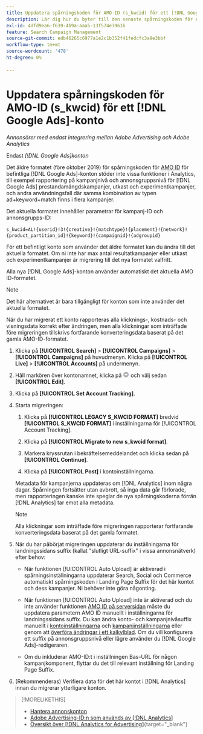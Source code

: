 ```yaml
---
title: Uppdatera spårningskoden för AMO-ID (s_kwcid) för ett [!DNL Google Ads] konto
description: Lär dig hur du byter till den senaste spårningskoden för AMO ID för ett [!DNL Google Ads] konto.
exl-id: 4dfd9ea6-f639-4b9a-aaa5-13f574e3961b
feature: Search Campaign Management
source-git-commit: edb46265c6977a1e2c1b352f41fedcfc3a9e3bbf
workflow-type: tm+mt
source-wordcount: '478'
ht-degree: 0%

---
```


# Uppdatera spårningskoden för AMO-ID (s_kwcid) för ett [!DNL Google Ads]-konto

*Annonsörer med endast integrering mellan Adobe Advertising och Adobe Analytics*

Endast *[!DNL Google Ads]konton*

Det äldre formatet (före oktober 2019) för spårningskoden för [AMO ID](/help/integrations/analytics/ids.md#amo-id-formats) för befintliga [!DNL Google Ads]-konton stöder inte vissa funktioner i Analytics, till exempel rapportering på kampanjnivå och annonsgruppsnivå för [!DNL Google Ads] prestandamängdskampanjer, utkast och experimentkampanjer, och andra användningsfall där samma kombination av typen ad+keyword+match finns i flera kampanjer.

Det aktuella formatet innehåller parametrar för kampanj-ID och annonsgrupps-ID:

```
s_kwcid=AL!{userid}!3!{creative}!{matchtype}!{placement}!{network}!{product_partition_id}!{keyword}!{campaignid}!{adgroupid}
```

För ett befintligt konto som använder det äldre formatet kan du ändra till det aktuella formatet. Om ni inte har max antal resultatkampanjer eller utkast och experimentkampanjer är migrering till det nya formatet valfritt.

Alla nya [!DNL Google Ads]-konton använder automatiskt det aktuella AMO ID-formatet.

>[!NOTE]
>
>Det här alternativet är bara tillgängligt för konton som inte använder det aktuella formatet.
>
>När du har migrerat ett konto rapporteras alla klicknings-, kostnads- och visningsdata korrekt efter ändringen, men alla klickningar som inträffade före migreringen tillskrivs fortfarande konverteringsdata baserat på det gamla AMO-ID-formatet.

1. Klicka på **[!UICONTROL Search]** \> **[!UICONTROL Campaigns]** \> **[!UICONTROL Campaigns]** på huvudmenyn. Klicka på **[!UICONTROL Live]** \> **[!UICONTROL Accounts]** på undermenyn.

1. Håll markören över kontonamnet, klicka på ![pil-listruteikonen](/help/search-social-commerce/assets/arrow-dropdown-menu.png) och välj sedan **[!UICONTROL Edit]**.

1. Klicka på **[!UICONTROL Set Account Tracking]**.

1. Starta migreringen:

   1. Klicka på **[!UICONTROL LEGACY S_KWCID FORMAT]** bredvid **[!UICONTROL S_KWCID FORMAT]** i inställningarna för [!UICONTROL Account Tracking].

   1. Klicka på **[!UICONTROL Migrate to new s_kwcid format]**.

   1. Markera kryssrutan i bekräftelsemeddelandet och klicka sedan på **[!UICONTROL Continue]**.

   1. Klicka på **[!UICONTROL Post]** i kontoinställningarna.

   Metadata för kampanjerna uppdateras om [!DNL Analytics] inom några dagar. Spårningen fortsätter utan avbrott, så inga data går förlorade, men rapporteringen kanske inte speglar de nya spårningskoderna förrän [!DNL Analytics] tar emot alla metadata.

   >[!NOTE]
   >
   >Alla klickningar som inträffade före migreringen rapporterar fortfarande konverteringsdata baserat på det gamla formatet.

1. När du har påbörjat migreringen uppdaterar du inställningarna för landningssidans suffix (kallat &quot;slutligt URL-suffix&quot; i vissa annonsnätverk) efter behov:

   * När funktionen [!UICONTROL Auto Upload] är aktiverad i spårningsinställningarna uppdaterar Search, Social och Commerce automatiskt spårningskoden i Landing Page Suffix för det här kontot och dess kampanjer. Ni behöver inte göra någonting.

   * När funktionen [!UICONTROL Auto Upload] inte är aktiverad och du inte använder funktionen [AMO ID på serversidan](/help/integrations/analytics/ids.md#amo-id-formats) måste du uppdatera parametern AMO ID manuellt i inställningarna för landningssidans suffix. Du kan ändra konto- och kampanjnivåsuffix manuellt i [kontoinställningarna](/help/search-social-commerce/campaign-management/accounts/ad-network-account-manage.md) och [kampanjinställningarna](/help/search-social-commerce/campaign-management/campaigns/campaign-settings-google.md) eller genom att [överföra ändringar i ett kalkylblad](/help/search-social-commerce/campaign-management/bulksheets/bulksheet-upload.md). Om du vill konfigurera ett suffix på annonsgruppsnivå eller lägre använder du [!DNL Google Ads]-redigeraren.

   * Om du inkluderar AMO-ID:t i inställningen Bas-URL för någon kampanjkomponent, flyttar du det till relevant inställning för Landing Page Suffix.

1. (Rekommenderas) Verifiera data för det här kontot i [!DNL Analytics] innan du migrerar ytterligare konton.

>[!MORELIKETHIS]
>
>* [Hantera annonskonton](ad-network-account-manage.md)
>* [Adobe Advertising-ID:n som används av [!DNL Analytics]](/help/integrations/analytics/ids.md)
>* [Översikt över [!DNL Analytics for Advertising]](https://experienceleague.adobe.com/docs/advertising/integrations/home.html){target="_blank"}
